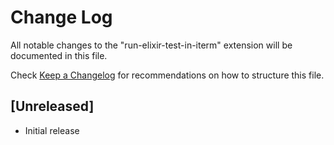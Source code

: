 # Change Log
All notable changes to the "run-elixir-test-in-iterm" extension will be documented in this file.

Check [Keep a Changelog](http://keepachangelog.com/) for recommendations on how to structure this file.

## [Unreleased]
- Initial release